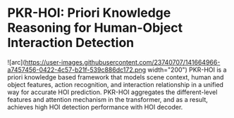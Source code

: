 # PKR-HOI: Priori Knowledge Reasoning for Human-Object Interaction Detection
![arc](https://user-images.githubusercontent.com/23740707/141664966-a7457456-0422-4c57-b21f-539c886dc172.png width="200")
PKR-HOI is a priori knowledge based framework that models scene context, human and object features, action recognition, and interaction relationship in a unified way for accurate HOI prediction. PKR-HOI aggregates the different-level features and attention mechanism in the transformer, and as a result, achieves high HOI detection performance with HOI decoder.
